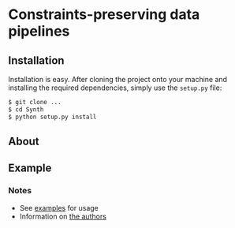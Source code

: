 # Constraints-preserving data pipelines 


## Installation

Installation is easy. After cloning the project onto your machine and installing the required dependencies,
simply use the `setup.py` file:

```bash
$ git clone ...
$ cd Synth
$ python setup.py install
```

## About



## Example



### Notes

- See [examples](examples/) for usage
- Information on [the authors](AUTHORS.md)
